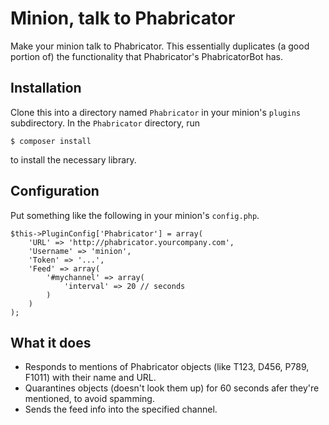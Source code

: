 # Minion, talk to Phabricator

Make your minion talk to Phabricator. This essentially duplicates (a good portion of) the functionality that Phabricator's PhabricatorBot has.

## Installation
Clone this into a directory named `Phabricator` in your minion's `plugins` subdirectory. In the `Phabricator` directory, run

    $ composer install

to install the necessary library.

## Configuration
Put something like the following in your minion's `config.php`.

    $this->PluginConfig['Phabricator'] = array(
        'URL' => 'http://phabricator.yourcompany.com',
        'Username' => 'minion',
        'Token' => '...',
        'Feed' => array(
            '#mychannel' => array(
                'interval' => 20 // seconds
            )
        )
    );

## What it does
* Responds to mentions of Phabricator objects (like T123, D456, P789, F1011) with their name and URL.
* Quarantines objects (doesn't look them up) for 60 seconds afer they're mentioned, to avoid spamming.
* Sends the feed info into the specified channel.
